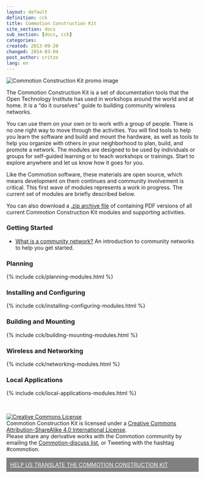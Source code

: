 ```yaml
---
layout: default
definition: cck
title: Commotion Construction Kit
site_section: docs
sub_section: [docs, cck]
categories: 
created: 2013-09-20
changed: 2014-03-04
post_author: critzo
lang: en
---
```


<p><img alt="Commotion Construction Kit promo image" src="/files/styles/large/public/CCK_general_intro.png" class="img-responsive"></p>

<p>The Commotion Construction Kit is a set of documentation tools that the Open Technology Institute has used in workshops around the world and at home. It is a “do it ourselves” guide to building community wireless networks.</p>

<p>You can use them on your own or to work with a group of people. There is no one right way to move through the activities. You will find tools to help you learn the software and build and mount the hardware, as well as tools to help you organize with others in your neighborhood to plan, build, and promote a network. The modules are designed to be used by individuals or groups for self-guided learning or to teach workshops or trainings. Start to explore anywhere and let us know how it goes for you.</p>

<p>Like the Commotion software, these materials are open source, which means development on them continues and community involvement is critical. This first wave of modules represents a work in progress. The current set of modules are briefly described below.</p>

<p>You can also download a <a href="http://files.opentechinstitute.org/~commotion/CCK-All PDFs-12-17-2013.zip">.zip archive file</a> of containing PDF versions of all current Commotion Construction Kit modules and supporting activities.</p>

<h3 id="introduction">Getting Started</h3>
<ul><li><a href="/docs/cck/about-community-wireless">What is a community network?</a> An introduction to community networks to help you get started.</li></ul>

<h3 id="planning">Planning</h3>
{% include cck/planning-modules.html %}

<h3 id="installing-configuring">Installing and Configuring</h3>
{% include cck/installing-configuring-modules.html %}

<h3 id="building-mounting">Building and Mounting</h3>
{% include cck/building-mounting-modules.html %}

<h3 id="networking">Wireless and Networking</h3>
{% include cck/networking-modules.html %}

<h3 id="local-applications">Local Applications</h3>
{% include cck/local-applications-modules.html %}

<p>&nbsp;</p>

<p class="rtecenter"><a rel="license" href="http://creativecommons.org/licenses/by-sa/4.0/"><img alt="Creative Commons License" style="border-width:0" src="http://i.creativecommons.org/l/by-sa/4.0/88x31.png" /></a><br /><span xmlns:dct="http://purl.org/dc/terms/" property="dct:title">Commotion Construction Kit</span> is licensed under a <a rel="license" href="http://creativecommons.org/licenses/by-sa/4.0/">Creative Commons Attribution-ShareAlike 4.0 International License</a>.<br />
Please share any derivative works with the Commotion community by emailing the <a href="https://lists.chambana.net/mailman/listinfo/commotion-discuss">Commotion-discuss list</a>, or Tweeting with the hashtag #commotion.</p>
 
<div><span style="padding:10px;background-color:Gray;font-size:1em;display:block;"><a href="https://www.transifex.com/projects/p/commotion-documentation/" style="color:white;target:new tab front;">HELP US TRANSLATE THE COMMOTION CONSTRUCTION KIT</a></span></div>

